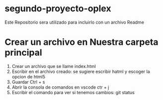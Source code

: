 # segundo-proyecto-oplex
Este Repositorio sera utilizado para incluirlo con un archivo Readme

# Crear un archivo en Nuestra carpeta principal

1) Crear un archivo que se llame index.html
2) Escribir en el archivo creado: se sugiere escribir hatml y escoger la opcion de html5
3) Guardar Ctrl + s
4) Abrir la consola de comandos en vscode ctr + j
5) Escribir el comando para ver si tenemos cambios: git status


